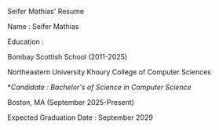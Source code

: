 Seifer Mathias' Resume

Name : Seifer Mathias 

Education : 

Bombay Scottish School  (2011-2025)

Northeastern University 
Khoury College of Computer Sciences

**Candidate : Bachelor's of Science in Computer Science*

Boston, MA   (September 2025-Present)

Expected Graduation Date : September 2029
